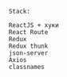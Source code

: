      Stack:

     ReactJS + хуки
     React Route
     Redux
     Redux thunk
     json-server
     Axios
     classnames
